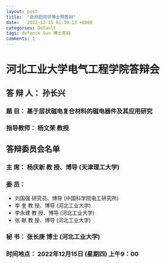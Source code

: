 ```yaml
---
layout: post
title:  "岳帅超同学博士预答辩"
date:   2022-12-15 01:30:13 +0800
categories: Default
tags: defence Sun 博士答辩
comments: 1
---
```

# 河北工业大学电气工程学院答辩会

## 答 辩 人： 孙长兴
### 题    目： 基于层状磁电复合材料的磁电器件及其应用研究
### 指导教师：  杨文荣  教授
          
## 答辩委员会名单
### 主    席：  杨庆新   教  授、博导  (天津理工大学)
### 委    员：  
* 刘国强   研究员、博导  (中国科学院电工研究所)
* 李  奎   教  授、博导  (河北工业大学)
* 李永建   教  授、博导  (河北工业大学)
* 张  献   教  授、博导  (河北工业大学)
            
### 秘    书：  张长庚   博士        (河北工业大学)
### 时间地点： 2022年12月15日 (星期四) 上午9：00

[jekyll-docs]: https://jekyllrb.com/docs/home
[jekyll-gh]:   https://github.com/jekyll/jekyll
[jekyll-talk]: https://talk.jekyllrb.com/
